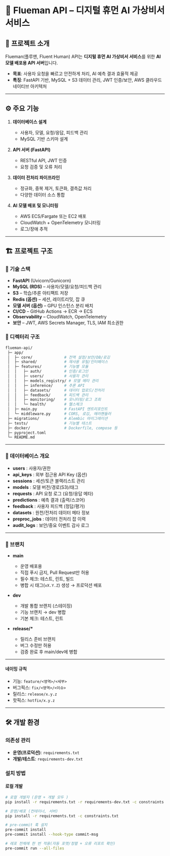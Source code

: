 # 🤖 Flueman API – 디지털 휴먼 AI 가상비서 서비스

## 📌 프로젝트 소개

Flueman(플루맨, Fluent Human) API는 **디지털 휴먼 AI 가상비서 서비스**를 위한
**AI 모델 배포용 API 서버**입니다.

- **목표**: 사용자 요청을 빠르고 안전하게 처리, AI 예측 결과 효율적 제공
- **특징**: FastAPI 기반, MySQL + S3 데이터 관리, JWT 인증/보안, AWS 클라우드 네이티브 아키텍처

---

## ⚙️ 주요 기능

1. **데이터베이스 설계**

   - 사용자, 모델, 요청/응답, 피드백 관리
   - MySQL 기반 스키마 설계

2. **API 서버 (FastAPI)**

   - RESTful API, JWT 인증
   - 요청 검증 및 오류 처리

3. **데이터 전처리 파이프라인**

   - 정규화, 중복 제거, 토큰화, 결측값 처리
   - 다양한 데이터 소스 통합

4. **AI 모델 배포 및 모니터링**
   - AWS ECS/Fargate 또는 EC2 배포
   - CloudWatch + OpenTelemetry 모니터링
   - 로그/장애 추적

---

## 🏗 프로젝트 구조

### 🔑 기술 스택

- **FastAPI** (Uvicorn/Gunicorn)
- **MySQL (RDS)** – 사용자/모델/요청/피드백 관리
- **S3** – 학습/추론 아티팩트 저장
- **Redis (옵션)** – 세션, 레이트리밋, 잡 큐
- **모델 서버 (옵션)** – GPU 인스턴스 분리 배치
- **CI/CD** – GitHub Actions → ECR → ECS
- **Observability** – CloudWatch, OpenTelemetry
- **보안** – JWT, AWS Secrets Manager, TLS, IAM 최소권한

### 📂 디렉터리 구조

```bash
flueman-api/
 ├─ app/
 │  ├─ core/              # 전역 설정/보안/DB/로깅
 │  ├─ shared/            # 재사용 유틸/인터페이스
 │  ├─ features/          # 기능별 모듈
 │  │   ├─ auth/          # 인증/로그인
 │  │   ├─ users/         # 사용자 관리
 │  │   ├─ models_registry/ # 모델 메타 관리
 │  │   ├─ inference/     # 추론 API
 │  │   ├─ datasets/      # 데이터 업로드/전처리
 │  │   ├─ feedback/      # 피드백 관리
 │  │   ├─ monitoring/    # 모니터링/로그 조회
 │  │   └─ health/        # 헬스체크
 │  ├─ main.py            # FastAPI 엔트리포인트
 │  └─ middleware.py      # CORS, 로깅, 에러핸들러
 ├─ migrations/           # Alembic 마이그레이션
 ├─ tests/                # 기능별 테스트
 ├─ docker/               # Dockerfile, compose 등
 ├─ pyproject.toml
 └─ README.md
```

---

### 📂 데이터베이스 개요

- **users** : 사용자/권한
- **api_keys** : 외부 접근용 API Key (옵션)
- **sessions** : 세션/토큰 블랙리스트 관리
- **models** : 모델 버전/경로(S3)/태그
- **requests** : API 요청 로그 (요청/응답 메타)
- **predictions** : 예측 결과 (출력/스코어)
- **feedback** : 사용자 피드백 (정답/평가)
- **datasets** : 원천/전처리 데이터 메타 정보
- **preproc_jobs** : 데이터 전처리 잡 이력
- **audit_logs** : 보안/중요 이벤트 감사 로그

---

### 🌿 브랜치

- **main**

  - 운영 배포용
  - 직접 푸시 금지, Pull Request만 허용
  - 필수 체크: 테스트, 린트, 빌드
  - 병합 시 태그(`vX.Y.Z`) 생성 → 프로덕션 배포

- **dev**

  - 개발 통합 브랜치 (스테이징)
  - 기능 브랜치 → dev 병합
  - 기본 체크: 테스트, 린트

- **release/\***
  - 릴리스 준비 브랜치
  - 버그 수정만 허용
  - 검증 완료 후 main/dev에 병합

---

#### 네이밍 규칙

- 기능: `feature/<영역>/<세부>`
- 버그픽스: `fix/<영역>/<이슈>`
- 릴리스: `release/x.y.z`
- 핫픽스: `hotfix/x.y.z`

---

## 🛠 개발 환경

### 의존성 관리

- **운영(프로덕션)**: `requirements.txt`
- **개발/테스트**: `requirements-dev.txt`

### 설치 방법

#### 로컬 개발

```bash
# 로컬 개발자 (운영 + 개발 모두 )
pip install -r requirements.txt -r requirements-dev.txt -c constraints.txt

# 운영/배포 (컨테이너, 서버)
pip install -r requirements.txt -c constraints.txt

# pre-commit 훅 설치
pre-commit install
pre-commit install --hook-type commit-msg

# 레포 전체에 한 번 적용(자동 포맷/정렬 + 오류 리포트 확인)
pre-commit run --all-files
```
